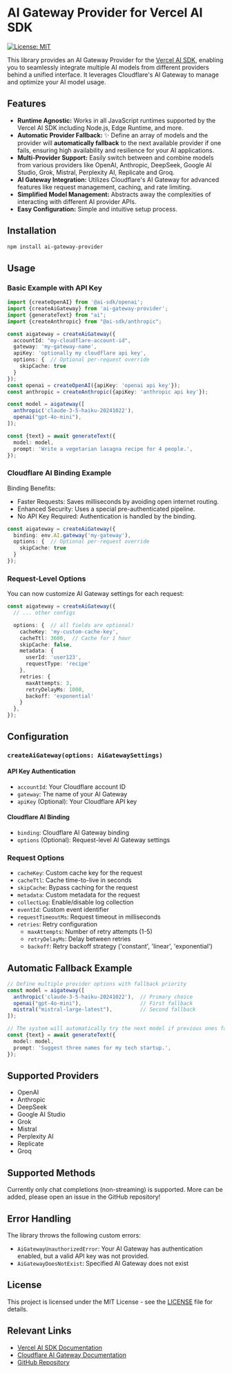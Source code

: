 # AI Gateway Provider for Vercel AI SDK

[![License: MIT](https://img.shields.io/badge/License-MIT-yellow.svg)](https://opensource.org/licenses/MIT)

This library provides an AI Gateway Provider for the [Vercel AI SDK](https://sdk.vercel.ai/docs), enabling you to seamlessly integrate multiple AI models from different providers behind a unified interface. It leverages Cloudflare's AI Gateway to manage and optimize your AI model usage.

## Features

* **Runtime Agnostic:** Works in all JavaScript runtimes supported by the Vercel AI SDK including Node.js, Edge Runtime, and more.
* **Automatic Provider Fallback:** ✨ Define an array of models and the provider will **automatically fallback** to the next available provider if one fails, ensuring high availability and resilience for your AI applications.
* **Multi-Provider Support:** Easily switch between and combine models from various providers like OpenAI, Anthropic, DeepSeek, Google AI Studio, Grok, Mistral, Perplexity AI, Replicate and Groq.
* **AI Gateway Integration:** Utilizes Cloudflare's AI Gateway for advanced features like request management, caching, and rate limiting.
* **Simplified Model Management:** Abstracts away the complexities of interacting with different AI provider APIs.
* **Easy Configuration:** Simple and intuitive setup process.

## Installation

```bash
npm install ai-gateway-provider
```

## Usage

### Basic Example with API Key

```typescript
import {createOpenAI} from '@ai-sdk/openai';
import {createAiGateway} from 'ai-gateway-provider';
import {generateText} from "ai";
import {createAnthropic} from "@ai-sdk/anthropic";

const aigateway = createAiGateway({
  accountId: "my-cloudflare-account-id",
  gateway: 'my-gateway-name',
  apiKey: 'optionally my cloudflare api key',
  options: {  // Optional per-request override
    skipCache: true
  }
});
const openai = createOpenAI({apiKey: 'openai api key'});
const anthropic = createAnthropic({apiKey: 'anthropic api key'});

const model = aigateway([
  anthropic('claude-3-5-haiku-20241022'),
  openai("gpt-4o-mini"),
]);

const {text} = await generateText({
  model: model,
  prompt: 'Write a vegetarian lasagna recipe for 4 people.',
});
```

### Cloudflare AI Binding Example

Binding Benefits:
- Faster Requests: Saves milliseconds by avoiding open internet routing.
- Enhanced Security: Uses a special pre-authenticated pipeline.
- No API Key Required: Authentication is handled by the binding.

```typescript
const aigateway = createAiGateway({
  binding: env.AI.gateway('my-gateway'),
  options: {  // Optional per-request override
    skipCache: true
  }
});
```

### Request-Level Options

You can now customize AI Gateway settings for each request:

```typescript
const aigateway = createAiGateway({
  // ... other configs

  options: {  // all fields are optional!
    cacheKey: 'my-custom-cache-key',
    cacheTtl: 3600,  // Cache for 1 hour
    skipCache: false,
    metadata: {
      userId: 'user123',
      requestType: 'recipe'
    },
    retries: {
      maxAttempts: 3,
      retryDelayMs: 1000,
      backoff: 'exponential'
    }
  },
});
```

## Configuration

### `createAiGateway(options: AiGatewaySettings)`

#### API Key Authentication
* `accountId`: Your Cloudflare account ID
* `gateway`: The name of your AI Gateway
* `apiKey` (Optional): Your Cloudflare API key

#### Cloudflare AI Binding
* `binding`: Cloudflare AI Gateway binding
* `options` (Optional): Request-level AI Gateway settings

### Request Options

* `cacheKey`: Custom cache key for the request
* `cacheTtl`: Cache time-to-live in seconds
* `skipCache`: Bypass caching for the request
* `metadata`: Custom metadata for the request
* `collectLog`: Enable/disable log collection
* `eventId`: Custom event identifier
* `requestTimeoutMs`: Request timeout in milliseconds
* `retries`: Retry configuration
  * `maxAttempts`: Number of retry attempts (1-5)
  * `retryDelayMs`: Delay between retries
  * `backoff`: Retry backoff strategy ('constant', 'linear', 'exponential')

## Automatic Fallback Example

```typescript
// Define multiple provider options with fallback priority
const model = aigateway([
  anthropic('claude-3-5-haiku-20241022'),  // Primary choice
  openai("gpt-4o-mini"),                   // First fallback
  mistral("mistral-large-latest"),         // Second fallback
]);

// The system will automatically try the next model if previous ones fail
const {text} = await generateText({
  model: model,
  prompt: 'Suggest three names for my tech startup.',
});
```

## Supported Providers

* OpenAI
* Anthropic
* DeepSeek
* Google AI Studio
* Grok
* Mistral
* Perplexity AI
* Replicate
* Groq

## Supported Methods

Currently only chat completions (non-streaming) is supported.
More can be added, please open an issue in the GitHub repository!

## Error Handling

The library throws the following custom errors:

* `AiGatewayUnauthorizedError`: Your AI Gateway has authentication enabled, but a valid API key was not provided.
* `AiGatewayDoesNotExist`: Specified AI Gateway does not exist

## License

This project is licensed under the MIT License - see the [LICENSE](LICENSE) file for details.

## Relevant Links

* [Vercel AI SDK Documentation](https://sdk.vercel.ai/docs)
* [Cloudflare AI Gateway Documentation](https://developers.cloudflare.com/ai-gateway/)
* [GitHub Repository](https://github.com/G4brym/ai-gateway-provider)
